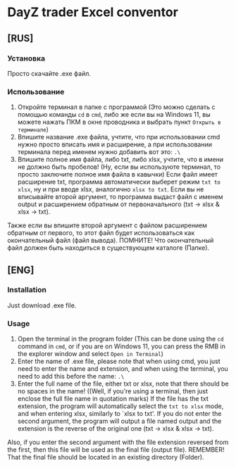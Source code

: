 # DayZ trader Excel conventor

## [RUS]

### Установка

Просто скачайте .exe файл.

### Использование

1. Откройте терминал в папке с программой (Это можно сделать с помощью команды `cd` в `cmd`, либо же если вы на Windows 11, вы можете нажать ПКМ в окне проводника и выбрать пункт `Открыть в терминале`)
2. Впишите название .exe файла, учтите, что при использовании cmd нужно просто вписать имя и расширение, а при использовании терминала перед именем нужно добавить вот это: `.\`
3. Впишите полное имя файла, либо txt, либо xlsx, учтите, что в имени не должно быть пробелов! (Ну, если вы используюте терминал, то просто заключите полное имя файла в кавычки) 
Если файл имеет расширение txt, программа автоматически выберет режим `txt to xlsx`, ну и при вводе xlsx, аналогично `xlsx to txt`.
Если вы не вписывайте второй аргумент, то программа выдаст файл с именем output и расширением обратным от первоначального (txt -> xlsx & xlsx -> txt).

Также если вы впишите второй аргумент с файлом расширением обратным от первого, то этот файл будет использоваться как окончательный файл (файл вывода).
ПОМНИТЕ! Что окончательный файл должен быть находиться в существующем каталоге (Папке).

## [ENG]

### Installation

Just download .exe file.

### Usage

1. Open the terminal in the program folder (This can be done using the `cd` command in `cmd`, or if you are on Windows 11, you can press the RMB in the explorer window and select `Open in Terminal`)
2. Enter the name of .exe file, please note that when using cmd, you just need to enter the name and extension, and when using the terminal, you need to add this before the name: `.\`
3. Enter the full name of the file, either txt or xlsx, note that there should be no spaces in the name! ((Well, if you're using a terminal, then just enclose the full file name in quotation marks)
If the file has the txt extension, the program will automatically select the `txt to xlsx` mode, and when entering xlsx, similarly to `xlsx to txt'.
If you do not enter the second argument, the program will output a file named output and the extension is the reverse of the original one (txt -> xlsx & xlsx -> txt).

Also, if you enter the second argument with the file extension reversed from the first, then this file will be used as the final file (output file).
REMEMBER! That the final file should be located in an existing directory (Folder).

